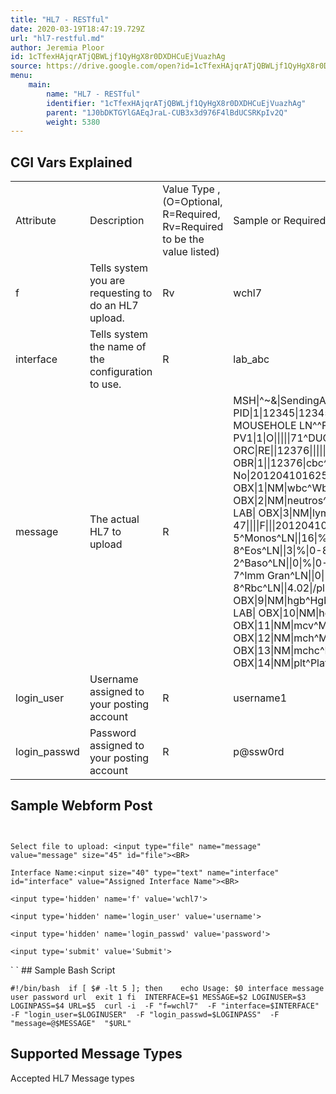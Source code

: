 ```yaml
---
title: "HL7 - RESTful"
date: 2020-03-19T18:47:19.729Z
url: "hl7-restful.md"
author: Jeremia Ploor
id: 1cTfexHAjqrATjQBWLjf1QyHgX8r0DXDHCuEjVuazhAg
source: https://drive.google.com/open?id=1cTfexHAjqrATjQBWLjf1QyHgX8r0DXDHCuEjVuazhAg
menu:
    main:
        name: "HL7 - RESTful"
        identifier: "1cTfexHAjqrATjQBWLjf1QyHgX8r0DXDHCuEjVuazhAg"
        parent: "1J0bDKTGYlGAEqJraL-CUB3x3d976F4lBdUCSRKpIv2Q"
        weight: 5380
---
```

## CGI Vars Explained

<table>
  <tr>
    <td>Attribute</td>
    <td>Description</td>
    <td>Value Type ,(O=Optional, R=Required, Rv=Required to be the value listed)</td>
    <td>Sample or Required Values</td>
  </tr>
  <tr>
    <td>f</td>
    <td>Tells system you are requesting to do an HL7 upload.</td>
    <td>Rv</td>
    <td>wchl7</td>
  </tr>
  <tr>
    <td>interface</td>
    <td>Tells system the name of the configuration to use.</td>
    <td>R</td>
    <td>lab_abc</td>
  </tr>
  <tr>
    <td>message</td>
    <td>The actual HL7 to upload</td>
    <td>R</td>
    <td>MSH|^~&|SendingApp|SendingFac|ReceivingApp|ReceivingFac|20120411070545||ORU^R01|59689|P|2.3 PID|1|12345|12345^^^MIE&1.2.840.114398.1.100&ISO^MR||MOUSE^MINNIE^S||19240101|F|||123 MOUSEHOLE LN^^FORT WAYNE^IN^46808||||||||||||||||||| PV1|1|O|||||71^DUCK^DONALD||||||||||||12376|||||||||||||||||||||||||20120410160227|||||| ORC|RE||12376|||||||100^DUCK^DASIY||71^DUCK^DONALD|^^^||20120411070545||||| OBR|1||12376|cbc^CBC|R||20120410160227|||22^GOOF^GOOFY|||Fasting: No|201204101625||71^DUCK^DONALD||||||201204101630|||F||^^^^^R|||||||||||||||||85025| OBX|1|NM|wbc^Wbc^Local^6690-2^Wbc^LN||7.0|/nl|3.8-11.0||||F|||20120410160227|lab|12^XYZ LAB| OBX|2|NM|neutros^Neutros^Local^770-8^Neutros^LN||68|%|40-82||||F|||20120410160227|lab|12^XYZ LAB| OBX|3|NM|lymphs^Lymphs^Local^736-9^Lymphs^LN||20|%|11-47||||F|||20120410160227|lab|12^XYZ LAB| OBX|4|NM|monos^Monos^Local^5905-5^Monos^LN||16|%|4-15|H|||F|||20120410160227|lab|12^XYZ LAB| OBX|5|NM|eo^Eos^Local^713-8^Eos^LN||3|%|0-8||||F|||20120410160227|lab|12^XYZ LAB| OBX|6|NM|baso^Baso^Local^706-2^Baso^LN||0|%|0-1||||F|||20120410160227|lab|12^XYZ LAB| OBX|7|NM|ig^Imm Gran^Local^38518-7^Imm Gran^LN||0|%|0-2||||F|||20120410160227|lab|12^XYZ LAB| OBX|8|NM|rbc^Rbc^Local^789-8^Rbc^LN||4.02|/pl|4.07-4.92|L|||F|||20120410160227|lab|12^XYZ LAB| OBX|9|NM|hgb^Hgb^Local^718-7^Hgb^LN||13.7|g/dl|12.0-14.1||||F|||20120410160227|lab|12^XYZ LAB| OBX|10|NM|hct^Hct^Local^4544-3^Hct^LN||40|%|34-43||||F|||20120410160227|lab|12^XYZ LAB| OBX|11|NM|mcv^Mcv^Local^787-2^Mcv^LN||80|fl|77-98||||F|||20120410160227|lab|12^XYZ LAB| OBX|12|NM|mch^Mch||30|pg|27-35||||F|||20120410160227|lab|12^XYZ LAB| OBX|13|NM|mchc^Mchc||32|g/dl|32-35||||F|||20120410160227|lab|12^XYZ LAB| OBX|14|NM|plt^Platelets||221|/nl|140-400||||F|||20120410160227|lab|12^XYZ LAB|</td>
  </tr>
  <tr>
    <td>login_user</td>
    <td>Username assigned to your posting account</td>
    <td>R</td>
    <td>username1</td>
  </tr>
  <tr>
    <td>login_passwd</td>
    <td>Password assigned to your posting account</td>
    <td>R</td>
    <td>p@ssw0rd</td>
  </tr>
</table>

## Sample Webform Post

` `<FORM METHOD="POST" ACTION="POSTING-URL"  enctype="multipart/form-data">

    Select file to upload: <input type="file" name="message" value="message" size="45" id="file"><BR>

    Interface Name:<input size="40" type="text" name="interface" id="interface" value="Assigned Interface Name"><BR>

    <input type='hidden' name='f' value='wchl7'>

    <input type='hidden' name='login_user' value='username'>

    <input type='hidden' name='login_passwd' value='password'>

    <input type='submit' value='Submit'>

</FORM>
` 
`
## Sample Bash Script

` #!/bin/bash  if [ $# -lt 5 ]; then 	echo Usage: $0 interface message user password url 	exit 1 fi  INTERFACE=$1 MESSAGE=$2 LOGINUSER=$3 LOGINPASS=$4 URL=$5  curl -i  -F "f=wchl7"  -F "interface=$INTERFACE"  -F "login_user=$LOGINUSER"  -F "login_passwd=$LOGINPASS"  -F "message=@$MESSAGE"  "$URL" 
`
## Supported Message Types

Accepted HL7 Message types

